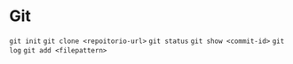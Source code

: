 # Git

`git init`
`git clone <repoitorio-url>`
`git status`
`git show <commit-id>`
`git log`
`git add <filepattern>`
